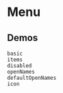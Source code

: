 # Menu
<!--single-column-->
## Demos
```demo
basic
items
disabled
openNames
defaultOpenNames
icon
```